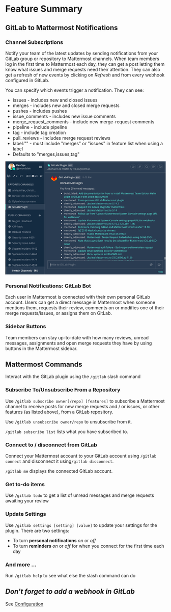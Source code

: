 # Feature Summary

## GitLab to Mattermost Notifications

### Channel Subscriptions

Notify your team of the latest updates by sending notifications from your GitLab group or repository to Mattermost channels.  When team members log in the first time to Mattermost each day, they can get a post letting them know what issues and merge requests need their attention.  They can also get a refresh of new events by clicking on *Refresh* and from every webhook configured in GitLab.

You can specify which events trigger a notification. They can see:

- issues - includes new and closed issues
- merges - includes new and closed merge requests
- pushes - includes pushes
- issue_comments - includes new issue comments
- merge_request_comments - include new merge-request comments
- pipeline - include pipeline
- tag - include tag creation
- pull_reviews - includes merge request reviews
- label:"<labelname>" - must include "merges" or "issues" in feature list when using a label
- Defaults to "merges,issues,tag"



![image](.gitbook/assets/image.png)



### Personal Notifications: GitLab Bot

Each user in Mattermost is connected with their own personal GitLab account.  Users can get a direct message in Mattermost when someone mentions them, requests their review, comments on or modifies one of their merge requests/issues, or assigns them on GitLab.



### Sidebar Buttons

Team members can stay up-to-date with how many reviews, unread messages, assignments and open merge requests they have by using buttons in the Mattermost sidebar.



## Mattermost Commands

Interact with the GitLab plugin using the `/gitlab` slash command

### Subscribe To/Unsubscribe From a Repository

Use `/gitlab subscribe owner[/repo] [features]` to subscribe a Mattermost channel to receive posts for new merge requests and / or issues, or other features (as listed above), from a GitLab repository. 

Use `/gitlab unsubscribe owner/repo` to unsubscribe from it.  

`/gitlab subscribe list` lists what you have subscribed to.

### Connect to / disconnect from GitLab

Connect your Mattermost account to your GitLab account using `/gitlab connect` and disconnect it using`/gitlab disconnect`. 

`/gitlab me` displays the connected GitLab account.

### Get to-do items

Use `/gitlab todo` to get a list of unread messages and merge requests awaiting your review

### Update Settings

Use `/gitlab settings [setting] [value]` to update your settings for the plugin.  There are two settings:

- To turn **personal notifications** *on* or *off*
- To turn **reminders** *on* or *off* for when you connect for the first time each day  

### And more ...

Run `/gitlab help` to see what else the slash command can do



## *Don't forget to add a webhook in GitLab*

See [Configuration](setup/configuration.md)
